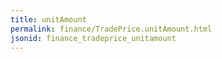 ```yaml
---
title: unitAmount
permalink: finance/TradePrice.unitAmount.html
jsonid: finance_tradeprice_unitamount
---
```


